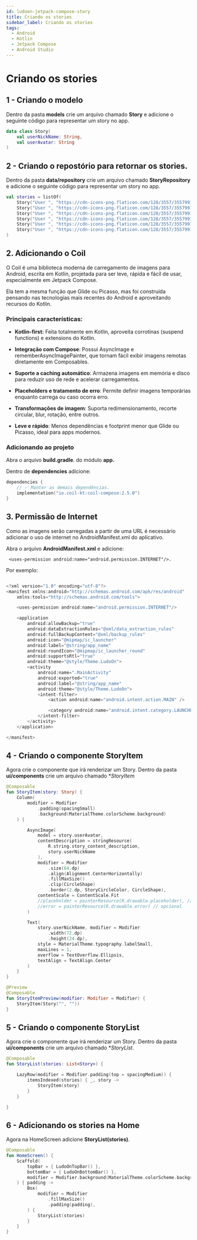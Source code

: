 ```yaml
---
id: ludoon-jetpack-compose-story
title: Criando os stories
sidebar_label: Criando os stories
tags:
  - Android
  - Kotlin
  - Jetpack Compose
  - Android Studio
---
```


# Criando os stories

## 1 - Criando o modelo

Dentro da pasta **models** crie um arquivo chamado **Story** e adicione o seguinte código para representar um story no app.

```Kotlin
data class Story(
    val userNickName: String,
    val userAvatar: String
)
```

## 2 - Criando o repostório para retornar os stories.

Dentro da pasta **data/repository** crie um arquivo chamado **StoryRepository** e adicione o seguinte código para representar um story no app.

```Kotlin
val stories = listOf(
    Story("User ", "https://cdn-icons-png.flaticon.com/128/3557/3557991.png"),
    Story("User ", "https://cdn-icons-png.flaticon.com/128/3557/3557991.png"),
    Story("User ", "https://cdn-icons-png.flaticon.com/128/3557/3557991.png"),
    Story("User ", "https://cdn-icons-png.flaticon.com/128/3557/3557991.png"),
    Story("User ", "https://cdn-icons-png.flaticon.com/128/3557/3557991.png"),
    Story("User ", "https://cdn-icons-png.flaticon.com/128/3557/3557991.png"),
)
```

## 2. Adicionando o Coil

O Coil é uma biblioteca moderna de carregamento de imagens para Android, escrita em Kotlin, projetada para ser leve, rápida e fácil de usar, especialmente em Jetpack Compose.

Ela tem a mesma função que Glide ou Picasso, mas foi construída pensando nas tecnologias mais recentes do Android e aproveitando recursos do Kotlin.

### Principais características:

- **Kotlin-first:** Feita totalmente em Kotlin, aproveita corrotinas (suspend functions) e extensions do Kotlin.

- **Integração com Compose**: Possui AsyncImage e rememberAsyncImagePainter, que tornam fácil exibir imagens remotas diretamente em Composables.

- **Suporte a caching automático**: Armazena imagens em memória e disco para reduzir uso de rede e acelerar carregamentos.

- **Placeholders e tratamento de erro**: Permite definir imagens temporárias enquanto carrega ou caso ocorra erro.

- **Transformações de imagem**: Suporta redimensionamento, recorte circular, blur, rotação, entre outros.

- **Leve e rápido**: Menos dependências e footprint menor que Glide ou Picasso, ideal para apps modernos.

### Adicionando ao projeto

Abra o arquivo **build.gradle**. do módulo **app.**

Dentro de **dependencies** adicione:

```kotlin
dependencies {
    // ✅ Manter as demais dependências.
    implementation("io.coil-kt:coil-compose:2.5.0")
}
```

## 3. Permissão de Internet

Como as imagens serão carregadas a partir de uma URL é necessário adicionar o uso de internet no AndroidManifest.xml do aplicativo.

Abra o arquivo **AndroidManifest.xml** e adicione:

```Koltin
 <uses-permission android:name="android.permission.INTERNET"/>.
```

Por exemplo:

```Kotlin

<?xml version="1.0" encoding="utf-8"?>
<manifest xmlns:android="http://schemas.android.com/apk/res/android"
    xmlns:tools="http://schemas.android.com/tools">

    <uses-permission android:name="android.permission.INTERNET"/>

    <application
        android:allowBackup="true"
        android:dataExtractionRules="@xml/data_extraction_rules"
        android:fullBackupContent="@xml/backup_rules"
        android:icon="@mipmap/ic_launcher"
        android:label="@string/app_name"
        android:roundIcon="@mipmap/ic_launcher_round"
        android:supportsRtl="true"
        android:theme="@style/Theme.LudoOn">
        <activity
            android:name=".MainActivity"
            android:exported="true"
            android:label="@string/app_name"
            android:theme="@style/Theme.LudoOn">
            <intent-filter>
                <action android:name="android.intent.action.MAIN" />

                <category android:name="android.intent.category.LAUNCHER" />
            </intent-filter>
        </activity>
    </application>

</manifest>
```

## 4 - Criando o componente StoryItem

Agora crie o componente que irá renderizar um Story. Dentro da pasta **ui/components** crie um arquivo chamado \*_StoryItem_

```Kotlin
@Composable
fun StoryItem(story: Story) {
    Column(
        modifier = Modifier
            .padding(spacingSmall)
            .background(MaterialTheme.colorScheme.background)
    ) {

        AsyncImage(
            model = story.userAvatar,
            contentDescription = stringResource(
                R.string.story_content_description,
                story.userNickName
            ),
            modifier = Modifier
                .size(64.dp)
                .align(Alignment.CenterHorizontally)
                .fillMaxSize()
                .clip(CircleShape)
                .border(2.dp, StoryCircleColor, CircleShape),
            contentScale = ContentScale.Fit
            //placeholder = painterResource(R.drawable.placeholder), // opcional
            //error = painterResource(R.drawable.error) // opcional
        )

        Text(
            story.userNickName, modifier = Modifier
                .width(72.dp)
                .height(24.dp),
            style = MaterialTheme.typography.labelSmall,
            maxLines = 1,
            overflow = TextOverflow.Ellipsis,
            textAlign = TextAlign.Center
        )
    }
}

@Preview
@Composable
fun StoryItemPreview(modifier: Modifier = Modifier) {
    StoryItem(Story("", ""))
}
```

## 5 - Criando o componente StoryList

Agora crie o componente que irá renderizar um Story. Dentro da pasta **ui/components** crie um arquivo chamado \*_StoryList_.

```Kotlin
@Composable
fun StoryList(stories: List<Story>) {

    LazyRow(modifier = Modifier.padding(top = spacingMedium)) {
        itemsIndexed(stories) { _, story ->
            StoryItem(story)
        }
    }

}
```

## 6 - Adicionando os stories na Home

Agora na HomeScreen adicione **StoryList(stories)**.

```Kotlin
@Composable
fun HomeScreen() {
    Scaffold(
        topBar = { LudoOnTopBar() },
        bottomBar = { LudoOnBottomBar() },
        modifier = Modifier.background(MaterialTheme.colorScheme.background)
    ) { padding ->
        Box(
            modifier = Modifier
                .fillMaxSize()
                .padding(padding),
        ) {
            StoryList(stories)
        }
    }
}
```

